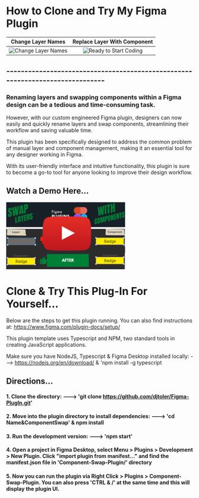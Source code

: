 # How to Clone and Try My Figma Plugin

|                                   Change Layer Names                                    |                               Replace Layer With Component                                |
| :-------------------------------------------------------------------------------------: | :---------------------------------------------------------------------------------------: |
| ![Change Layer Names](https://github.com/djtoler/Figma-PlugIn/blob/main/nameChange.gif) | ![Ready to Start Coding](https://github.com/djtoler/Figma-PlugIn/blob/main/figmaSwap.gif) |

## ------------------------------------------------------------------------------

### Renaming layers and swapping components within a Figma design can be a tedious and time-consuming task.

However, with our custom engineered Figma plugin, designers can now easily and quickly rename layers and swap components, streamlining their workflow and saving valuable time.

This plugin has been specifically designed to address the common problem of manual layer and component management, making it an essential tool for any designer working in Figma.

With its user-friendly interface and intuitive functionality, this plugin is sure to become a go-to tool for anyone looking to improve their design workflow.
<br>
## Watch a Demo Here...

[![Watch A Demo Here](https://github.com/djtoler/Figma-Name-Component-Swap/blob/main/Layer_1_50_4_50.png)](https://www.youtube.com/watch?v=OKAde1Rn6Ko)


# Clone & Try This Plug-In For Yourself...

Below are the steps to get this plugin running. You can also find instructions at: https://www.figma.com/plugin-docs/setup/

This plugin template uses Typescript and NPM, two standard tools in creating JavaScript applications.

Make sure you have NodeJS, Typescript & Figma Desktop installed locally: ---> https://nodejs.org/en/download/ & 'npm install -g typescript

## Directions...

#### 1. Clone the directory: ---> 'git clone https://github.com/djtoler/Figma-PlugIn.git'

#### 2. Move into the plugin directory to install dependencies: ---> 'cd Name&ComponentSwap' & npm install

#### 3. Run the development version: ---> 'npm start'

#### 4. Open a project in Figma Desktop, select Menu > Plugins > Development > New Plugin. Click "import plugin from manifest..." and find the manifest.json file in 'Component-Swap-Plugin/' directory

#### 5. Now you can run the plugin via Right Click > Plugins > Component-Swap-Plugin. You can also press 'CTRL & /' at the same time and this will display the plugin UI.

